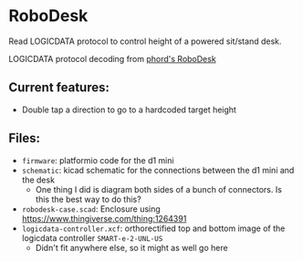 # RoboDesk
Read LOGICDATA protocol to control height of a powered sit/stand desk.

LOGICDATA protocol decoding from [phord's RoboDesk](https://github.com/phord/RoboDesk/tree/LogicData)

## Current features:
* Double tap a direction to go to a hardcoded target height

## Files:
* `firmware`: platformio code for the d1 mini
* `schematic`: kicad schematic for the connections between the d1 mini and the desk
  * One thing I did is diagram both sides of a bunch of connectors.
  Is this the best way to do this?
* `robodesk-case.scad`: Enclosure using https://www.thingiverse.com/thing:1264391
* `logicdata-controller.xcf`: orthorectified top and bottom image of the logicdata controller `SMART-e-2-UNL-US`
  * Didn't fit anywhere else, so it might as well go here
